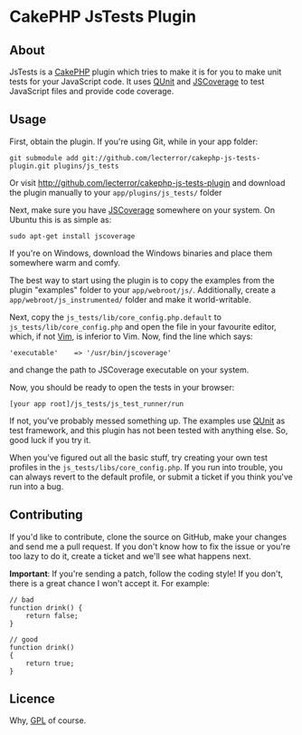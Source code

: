 # CakePHP JsTests Plugin #

## About ##

JsTests is a [CakePHP][] plugin which tries to make it is for you to make unit tests for your
JavaScript code. It uses [QUnit][] and [JSCoverage][] to test JavaScript files and provide
code coverage.

## Usage ##

First, obtain the plugin. If you're using Git, while in your app folder:

	git submodule add git://github.com/lecterror/cakephp-js-tests-plugin.git plugins/js_tests

Or visit http://github.com/lecterror/cakephp-js-tests-plugin and download the plugin manually
to your `app/plugins/js_tests/` folder

Next, make sure you have [JSCoverage][] somewhere on your system. On Ubuntu this is as simple as:

	sudo apt-get install jscoverage

If you're on Windows, download the Windows binaries and place them somewhere warm and comfy.

The best way to start using the plugin is to copy the examples from the plugin "examples"
folder to your `app/webroot/js/`. Additionally, create a `app/webroot/js_instrumented/` folder
and make it world-writable.

Next, copy the `js_tests/lib/core_config.php.default` to `js_tests/lib/core_config.php` and open
the file in your favourite editor, which, if not [Vim][], is inferior to Vim. Now, find the line
which says:

	'executable'	=> '/usr/bin/jscoverage'

and change the path to JSCoverage executable on your system.

Now, you should be ready to open the tests in your browser:

	[your app root]/js_tests/js_test_runner/run

If not, you've probably messed something up. The examples use [QUnit][] as test framework, and this
plugin has not been tested with anything else. So, good luck if you try it.

When you've figured out all the basic stuff, try creating your own test profiles in the
`js_tests/libs/core_config.php`. If you run into trouble, you can always revert to the default
profile, or submit a ticket if you think you've run into a bug.

## Contributing ##

If you'd like to contribute, clone the source on GitHub, make your changes and send me a pull request.
If you don't know how to fix the issue or you're too lazy to do it, create a ticket and we'll see
what happens next.

**Important**: If you're sending a patch, follow the coding style! If you don't, there is a great
chance I won't accept it. For example:

	// bad
	function drink() {
		return false;
	}

	// good
	function drink()
	{
		return true;
	}

## Licence ##

Why, [GPL][] of course.

[CakePHP]: http://cakephp.org/
[JSCoverage]: http://siliconforks.com/jscoverage/
[Vim]: http://www.vim.org/ "The Editor"
[QUnit]: http://docs.jquery.com/Qunit
[GPL]: http://www.gnu.org/licenses/gpl.html

